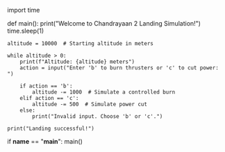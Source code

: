 import time

def main():
    print("Welcome to Chandrayaan 2 Landing Simulation!")
    time.sleep(1)

    altitude = 10000  # Starting altitude in meters

    while altitude > 0:
        print(f"Altitude: {altitude} meters")
        action = input("Enter 'b' to burn thrusters or 'c' to cut power: ")

        if action == 'b':
            altitude -= 1000  # Simulate a controlled burn
        elif action == 'c':
            altitude -= 500  # Simulate power cut
        else:
            print("Invalid input. Choose 'b' or 'c'.")

    print("Landing successful!")

if __name__ == "__main__":
    main()

